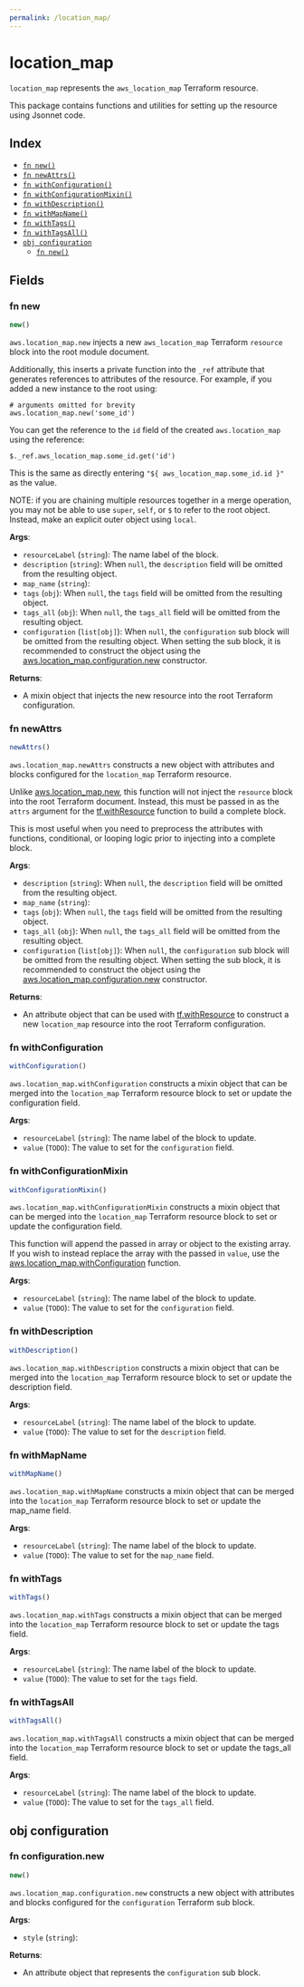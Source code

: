 ```yaml
---
permalink: /location_map/
---
```


# location_map

`location_map` represents the `aws_location_map` Terraform resource.



This package contains functions and utilities for setting up the resource using Jsonnet code.


## Index

* [`fn new()`](#fn-new)
* [`fn newAttrs()`](#fn-newattrs)
* [`fn withConfiguration()`](#fn-withconfiguration)
* [`fn withConfigurationMixin()`](#fn-withconfigurationmixin)
* [`fn withDescription()`](#fn-withdescription)
* [`fn withMapName()`](#fn-withmapname)
* [`fn withTags()`](#fn-withtags)
* [`fn withTagsAll()`](#fn-withtagsall)
* [`obj configuration`](#obj-configuration)
  * [`fn new()`](#fn-configurationnew)

## Fields

### fn new

```ts
new()
```


`aws.location_map.new` injects a new `aws_location_map` Terraform `resource`
block into the root module document.

Additionally, this inserts a private function into the `_ref` attribute that generates references to attributes of the
resource. For example, if you added a new instance to the root using:

    # arguments omitted for brevity
    aws.location_map.new('some_id')

You can get the reference to the `id` field of the created `aws.location_map` using the reference:

    $._ref.aws_location_map.some_id.get('id')

This is the same as directly entering `"${ aws_location_map.some_id.id }"` as the value.

NOTE: if you are chaining multiple resources together in a merge operation, you may not be able to use `super`, `self`,
or `$` to refer to the root object. Instead, make an explicit outer object using `local`.

**Args**:
  - `resourceLabel` (`string`): The name label of the block.
  - `description` (`string`):  When `null`, the `description` field will be omitted from the resulting object.
  - `map_name` (`string`): 
  - `tags` (`obj`):  When `null`, the `tags` field will be omitted from the resulting object.
  - `tags_all` (`obj`):  When `null`, the `tags_all` field will be omitted from the resulting object.
  - `configuration` (`list[obj]`):  When `null`, the `configuration` sub block will be omitted from the resulting object. When setting the sub block, it is recommended to construct the object using the [aws.location_map.configuration.new](#fn-locationmapconfigurationnew) constructor.

**Returns**:
- A mixin object that injects the new resource into the root Terraform configuration.


### fn newAttrs

```ts
newAttrs()
```


`aws.location_map.newAttrs` constructs a new object with attributes and blocks configured for the `location_map`
Terraform resource.

Unlike [aws.location_map.new](#fn-locationmapnew), this function will not inject the `resource`
block into the root Terraform document. Instead, this must be passed in as the `attrs` argument for the
[tf.withResource](https://github.com/tf-libsonnet/core/tree/main/docs#fn-withresource) function to build a complete block.

This is most useful when you need to preprocess the attributes with functions, conditional, or looping logic prior to
injecting into a complete block.

**Args**:
  - `description` (`string`):  When `null`, the `description` field will be omitted from the resulting object.
  - `map_name` (`string`): 
  - `tags` (`obj`):  When `null`, the `tags` field will be omitted from the resulting object.
  - `tags_all` (`obj`):  When `null`, the `tags_all` field will be omitted from the resulting object.
  - `configuration` (`list[obj]`):  When `null`, the `configuration` sub block will be omitted from the resulting object. When setting the sub block, it is recommended to construct the object using the [aws.location_map.configuration.new](#fn-locationmapconfigurationnew) constructor.

**Returns**:
  - An attribute object that can be used with [tf.withResource](https://github.com/tf-libsonnet/core/tree/main/docs#fn-withresource) to construct a new `location_map` resource into the root Terraform configuration.


### fn withConfiguration

```ts
withConfiguration()
```

`aws.location_map.withConfiguration` constructs a mixin object that can be merged into the `location_map`
Terraform resource block to set or update the configuration field.



**Args**:
  - `resourceLabel` (`string`): The name label of the block to update.
  - `value` (`TODO`): The value to set for the `configuration` field.


### fn withConfigurationMixin

```ts
withConfigurationMixin()
```

`aws.location_map.withConfigurationMixin` constructs a mixin object that can be merged into the `location_map`
Terraform resource block to set or update the configuration field.

This function will append the passed in array or object to the existing array. If you wish
to instead replace the array with the passed in `value`, use the [aws.location_map.withConfiguration](TODO)
function.


**Args**:
  - `resourceLabel` (`string`): The name label of the block to update.
  - `value` (`TODO`): The value to set for the `configuration` field.


### fn withDescription

```ts
withDescription()
```

`aws.location_map.withDescription` constructs a mixin object that can be merged into the `location_map`
Terraform resource block to set or update the description field.



**Args**:
  - `resourceLabel` (`string`): The name label of the block to update.
  - `value` (`TODO`): The value to set for the `description` field.


### fn withMapName

```ts
withMapName()
```

`aws.location_map.withMapName` constructs a mixin object that can be merged into the `location_map`
Terraform resource block to set or update the map_name field.



**Args**:
  - `resourceLabel` (`string`): The name label of the block to update.
  - `value` (`TODO`): The value to set for the `map_name` field.


### fn withTags

```ts
withTags()
```

`aws.location_map.withTags` constructs a mixin object that can be merged into the `location_map`
Terraform resource block to set or update the tags field.



**Args**:
  - `resourceLabel` (`string`): The name label of the block to update.
  - `value` (`TODO`): The value to set for the `tags` field.


### fn withTagsAll

```ts
withTagsAll()
```

`aws.location_map.withTagsAll` constructs a mixin object that can be merged into the `location_map`
Terraform resource block to set or update the tags_all field.



**Args**:
  - `resourceLabel` (`string`): The name label of the block to update.
  - `value` (`TODO`): The value to set for the `tags_all` field.


## obj configuration



### fn configuration.new

```ts
new()
```


`aws.location_map.configuration.new` constructs a new object with attributes and blocks configured for the `configuration`
Terraform sub block.



**Args**:
  - `style` (`string`): 

**Returns**:
  - An attribute object that represents the `configuration` sub block.
